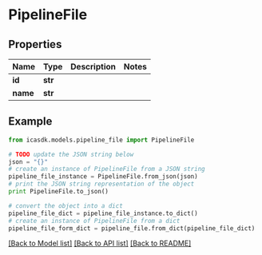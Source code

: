 # PipelineFile


## Properties
Name | Type | Description | Notes
------------ | ------------- | ------------- | -------------
**id** | **str** |  | 
**name** | **str** |  | 

## Example

```python
from icasdk.models.pipeline_file import PipelineFile

# TODO update the JSON string below
json = "{}"
# create an instance of PipelineFile from a JSON string
pipeline_file_instance = PipelineFile.from_json(json)
# print the JSON string representation of the object
print PipelineFile.to_json()

# convert the object into a dict
pipeline_file_dict = pipeline_file_instance.to_dict()
# create an instance of PipelineFile from a dict
pipeline_file_form_dict = pipeline_file.from_dict(pipeline_file_dict)
```
[[Back to Model list]](../README.md#documentation-for-models) [[Back to API list]](../README.md#documentation-for-api-endpoints) [[Back to README]](../README.md)


